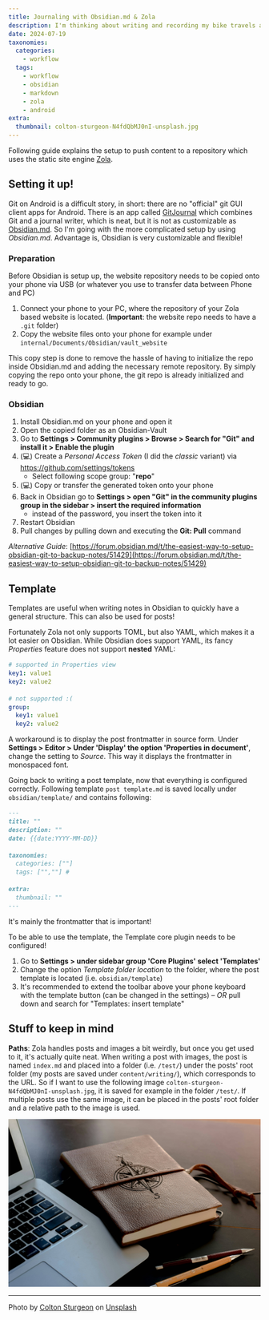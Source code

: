 ```yaml
---
title: Journaling with Obsidian.md & Zola
description: I'm thinking about writing and recording my bike travels and have been trying a workflow using Obsidian.md and its git plugin. My website is hosted on Github Pages and it uses the static site engine *Zola*. Changes are pushed to the website's git repository via the git plugin and the page is rebuilt.
date: 2024-07-19
taxonomies:
  categories:
    - workflow
  tags:
    - workflow
    - obsidian
    - markdown
    - zola
    - android
extra:
  thumbnail: colton-sturgeon-N4fdQbMJ0nI-unsplash.jpg
---
```



Following guide explains the setup to push content to a repository which uses the static site engine [Zola](https://www.getzola.org/).
## Setting it up!

Git on Android is a difficult story, in short: there are no "official" git GUI client apps for Android. There is an app called [GitJournal](https://gitjournal.io/) which combines Git and a journal writer, which is neat, but it is not as customizable as [Obsidian.md](https://obsidian.md/). So I'm going with the more complicated setup by using *Obsidian.md*. Advantage is, Obsidian is very customizable and flexible!
### Preparation

Before Obsidian is setup up, the website repository needs to be copied onto your phone via USB (or whatever you use to transfer data between Phone and PC)

1. Connect your phone to your PC, where the repository of your Zola based website is located. (**Important**: the website repo needs to have a `.git` folder)
2. Copy the website files onto your phone for example under `internal/Documents/Obsidian/vault_website`

This copy step is done to remove the hassle of having to initialize the repo inside Obsidian.md and adding the necessary remote repository. By simply copying the repo onto your phone, the git repo is already initialized and ready to go.

### Obsidian

1. Install Obsidian.md on your phone and open it
2. Open the copied folder as an Obsidian-Vault
3. Go to **Settings > Community plugins > Browse > Search for "Git" and install it > Enable the plugin**
4. (💻) Create a *Personal Access Token* (I did the *classic* variant) via https://github.com/settings/tokens
	- Select following scope group: "**repo**"
5. (💻) Copy or transfer the generated token onto your phone
6. Back in Obsidian go to **Settings > open "Git" in the community plugins group in the sidebar > insert the required information**
	- instead of the password, you insert the token into it
7. Restart Obsidian
8. Pull changes by pulling down and executing the **Git: Pull** command

*Alternative Guide*: [https://forum.obsidian.md/t/the-easiest-way-to-setup-obsidian-git-to-backup-notes/51429](https://forum.obsidian.md/t/the-easiest-way-to-setup-obsidian-git-to-backup-notes/51429)
## Template

Templates are useful when writing notes in Obsidian to quickly have a general structure. This can also be used for posts!

Fortunately Zola not only supports TOML, but also YAML, which makes it a lot easier on Obsidian. While Obsidian does support YAML, its fancy *Properties* feature does not support **nested** YAML:

```yaml
# supported in Properties view
key1: value1
key2: value2

# not supported :(
group:
  key1: value1
  key2: value2
```

A workaround is to display the post frontmatter in source form. Under **Settings > Editor > Under 'Display' the option 'Properties in document'**, change the setting to *Source*. This way it displays the frontmatter in monospaced font.

Going back to writing a post template, now that everything is configured correctly. Following template `post template.md` is saved locally under `obsidian/template/` and contains following:

```markdown
---
title: ""
description: ""
date: {{date:YYYY-MM-DD}}

taxonomies:
  categories: [""]
  tags: ["",""] # 

extra:
  thumbnail: ""
---

```

It's mainly the frontmatter that is important!

To be able to use the template, the Template core plugin needs to be configured!

1. Go to **Settings > under sidebar group 'Core Plugins' select 'Templates'**
2. Change the option *Template folder location* to the folder, where the post template is located (i.e. `obsidian/template`)
3. It's recommended to extend the toolbar above your phone keyboard with the template button (can be changed in the settings) – *OR* pull down and search for "Templates: insert template"
## Stuff to keep in mind

**Paths**: Zola handles posts and images a bit weirdly, but once you get used to it, it's actually quite neat. When writing a post with images, the post is named `index.md` and placed into a folder (i.e. `/test/`) under the posts' root folder (my posts are saved under `content/writing/`), which corresponds to the URL. So if I want to use the following image `colton-sturgeon-N4fdQbMJ0nI-unsplash.jpg`, it is saved for example in the folder `/test/`. If multiple posts use the same image, it can be placed in the posts' root folder and a relative path to the image is used.

![colton-sturgeon-N4fdQbMJ0nI-unsplash-min](colton-sturgeon-N4fdQbMJ0nI-unsplash.jpg)

---
Photo by [Colton Sturgeon](https://unsplash.com/@coltonsturgeon?utm_content=creditCopyText&utm_medium=referral&utm_source=unsplash) on [Unsplash](https://unsplash.com/photos/brown-book-beside-macbook-N4fdQbMJ0nI?utm_content=creditCopyText&utm_medium=referral&utm_source=unsplash)

